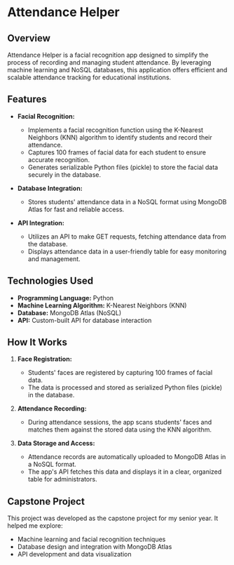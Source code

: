 # Attendance Helper

## Overview

Attendance Helper is a facial recognition app designed to simplify the process of recording and managing student attendance. By leveraging machine learning and NoSQL databases, this application offers efficient and scalable attendance tracking for educational institutions.

## Features

- **Facial Recognition:**
  - Implements a facial recognition function using the K-Nearest Neighbors (KNN) algorithm to identify students and record their attendance.
  - Captures 100 frames of facial data for each student to ensure accurate recognition.
  - Generates serializable Python files (pickle) to store the facial data securely in the database.

- **Database Integration:**
  - Stores students' attendance data in a NoSQL format using MongoDB Atlas for fast and reliable access.

- **API Integration:**
  - Utilizes an API to make GET requests, fetching attendance data from the database.
  - Displays attendance data in a user-friendly table for easy monitoring and management.

## Technologies Used

- **Programming Language:** Python
- **Machine Learning Algorithm:** K-Nearest Neighbors (KNN)
- **Database:** MongoDB Atlas (NoSQL)
- **API:** Custom-built API for database interaction

## How It Works

1. **Face Registration:**
   - Students' faces are registered by capturing 100 frames of facial data.
   - The data is processed and stored as serialized Python files (pickle) in the database.

2. **Attendance Recording:**
   - During attendance sessions, the app scans students' faces and matches them against the stored data using the KNN algorithm.

3. **Data Storage and Access:**
   - Attendance records are automatically uploaded to MongoDB Atlas in a NoSQL format.
   - The app's API fetches this data and displays it in a clear, organized table for administrators.

## Capstone Project

This project was developed as the capstone project for my senior year. It helped me explore:
- Machine learning and facial recognition techniques
- Database design and integration with MongoDB Atlas
- API development and data visualization


